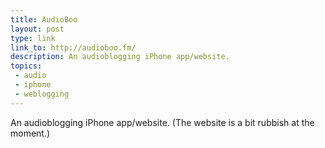```yaml
---
title: AudioBoo
layout: post
type: link
link_to: http://audioboo.fm/
description: An audioblogging iPhone app/website.
topics:
 - audio
 - iphone
 - weblogging
---
```

An audioblogging iPhone app/website. (The website is a bit rubbish at the moment.)